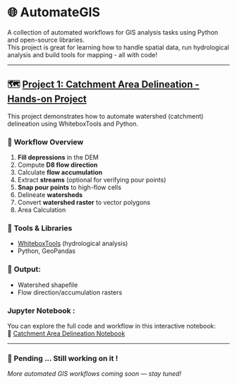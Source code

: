# 🌐 AutomateGIS

A collection of automated workflows for GIS analysis tasks using Python and open-source libraries.  
This project is great for learning how to handle spatial data, run hydrological analysis and build tools for mapping - all with code!

---
## 🗺️ [Project 1: Catchment Area Delineation -  Hands-on Project](https://github.com/ChanikaJan/AutomateGIS/blob/main/01_CatchmentAreas/01_CatchmentAreas.ipynb)

This project demonstrates how to automate watershed (catchment) delineation using WhiteboxTools and Python.

### 🚀 **Workflow Overview**

1. **Fill depressions** in the DEM
2. Compute **D8 flow direction**
3. Calculate **flow accumulation**
4. Extract **streams** (optional for verifying pour points)
5. **Snap pour points** to high-flow cells
6. Delineate **watersheds**
7. Convert **watershed raster** to vector polygons
8. Area Calculation

### 🧰 **Tools & Libraries**
- [WhiteboxTools](https://www.whiteboxgeo.com/manual/wbt_book/intro.html) (hydrological analysis)
- Python, GeoPandas

### 📂 **Output:**  
- Watershed shapefile  
- Flow direction/accumulation rasters

 ### **Jupyter Notebook :**

You can explore the full code and workflow in this interactive notebook:   
📘 [Catchment Area Delineation Notebook](https://github.com/ChanikaJan/AutomateGIS/blob/main/01_CatchmentAreas/01_CatchmentAreas.ipynb)


----
### 🚧 Pending ... Still working on it !
*More automated GIS workflows coming soon — stay tuned!*

